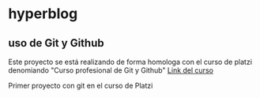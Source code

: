 # hyperblog

##  uso de Git y Github 

Este proyecto se está realizando de forma homologa con el curso de platzi denomiando "Curso profesional de Git y Github" [Link del curso](https://platzi.com/cursos/git-github/)


Primer proyecto con git en el curso de Platzi
